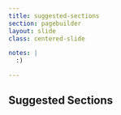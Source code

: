 ```yaml
---
title: suggested-sections
section: pagebuilder
layout: slide
class: centered-slide

notes: |
  :)

---
```



## Suggested Sections
